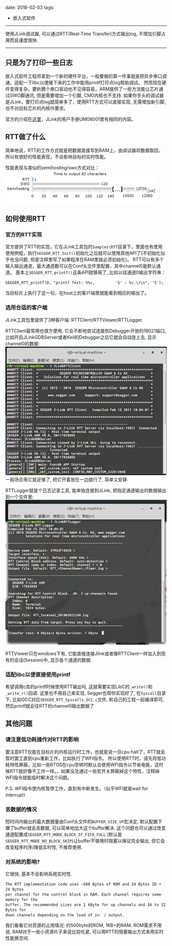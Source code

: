 date: 2018-02-03
tags: 

- 嵌入式软件
---

使用JLink调试器, 可以通过RTT(Real-Time Transfer)方式输出log, 不增加引脚占用而且速度很快.

<!--more-->

---

## 只是为了打印一些日志

嵌入式软件工程师拿到一个新的硬件平台，一般要做的第一件事就是把异步串口调通，适配一下libc以便接下来的工作中能用printf打印点log帮助调试。
然而现在硬件变得复杂，要折腾个串口驱动也不见得容易，ARM提供了一些方法能让芯片通过SWO脚通讯, 但是需要增加一个引脚, CM0内核也不支持.
如果你手头的调试器是JLink，要打印点log就简单多了，使用RTT方式可以直接实现, 无需增加新引脚, 也不对目标芯片的内核作要求。

官方的介绍在[这里](https://www.segger.com/products/debug-probes/j-link/technology/real-time-transfer/about-real-time-transfer/)，JLink的用户手册UM08001里有相同的内容。

## RTT做了什么

简单地说，RTT的工作方式就是把数据直接写到RAM上，由调试器将数据取回，所以有很好的性能表现，不会影响目标的实时性能。

性能表现与类似的semihosting/swo方式对比：
![RTT_SpeedComparison](_assets/使用JLink的RTT方式输出日志/RTT_SpeedComparison.png)

## 如何使用RTT
### 官方的RTT实现
官方提供了RTT的实现，它在JLink工具包的`Samples\RTT`目录下，里面也有使用使用例程，执行`SEGGER_RTT_Init()`初始化之后就可以使用其他API了(不初始化似乎也没问题, 但是注释里写了如果程序在RAM里就必须初始化)。
RTT可以有多个输入输出通道，最大通道数可以在Conf头文件里配置，其中channel0是默认通道。
基本上`SEGGER_RTT_printf()`这条API就够用了, 比如以往通道0输出字符串：

```
SEGGER_RTT_printf(0, "printf Test: %%c,         'S' : %c.\r\n", 'S');
```

当目标片上执行了这一句，在host上的客户端里就能看到相应的输出了。

### 选用合适的客户端

JLink工具包里提供了3种客户端: RTTClient/RTTViewer/RTTLogger.

RTTClient最常用也很方便用, 它会不断地尝试连接到Debugger开放的19021端口, 比如开启JLinkGDBServer或者Keil的Debugger之后它就会自动连上去, 显示channel0的数据:
![rttclient](_assets/使用JLink的RTT方式输出日志/rttclient.jpg)
一般场合用它就足够了, 把它开着放在一边就行了, 简单又安静.

RTTLogger就是个日志记录工具, 能单独连接到JLink, 把指定通道输出的数据输出到一个文件里:
![rttlogger](_assets/使用JLink的RTT方式输出日志/rttlogger.jpg)

RTTViewer只在windows下有, 它能直接连接Jlink或者像RTTClient一样加入到现有的会话(Session)中, 显示各个通道的数据.

### 适配libc以便直接使用printf
希望调用c库的printf时候使用RTT输出吗, 这就需要实现LibC的`_write()`和`_write_r()`回调.
这里也不用自己来实现, Segger也帮你实现好了, 在`Syscall`目录下, 比如GCC对应`SEGGER_RTT_Syscalls_GCC.c`文件, 和自己的工程一起编译即可, 然后printf就会往RTT的channel0输出数据了 

## 其他问题
### 请注意低功耗操作对RTT的影响
要注意RTT仅能在目标片的内核运行时工作，也就是说一旦cpu halt了，RTT就会暂时罢工直到cpu重新工作，比如执行了WFI指令。
所以使用RTT时，请先将低功耗特性屏蔽，比如一些RTOS在cpu空转时默认会使用WFI指令以节省电能，这时候RTT就好像不工作一样。。如果没法通过一些宏开关屏蔽掉这个特性，注释掉WFI指令就能临时解决这个问题。

P.S. WFI指令使内核暂停工作，直到有中断发生。（似乎WFI就是wait for interrupt）

### 丢数据的情况
短时间内输出的最大数据量由Conf头文件的`BUFFER_SIZE_UP`宏决定, 默认配置下爆了buffer就会丢数据, 可以简单地加大这个buffer解决.
这个问题也可以通过改变通道配置成`SEGGER_RTT_MODE_BLOCK_IF_FIFO_FULL` (默认是`SEGGER_RTT_MODE_NO_BLOCK_SKIP`)让buffer不够用时阻塞以保证完全输出, 但它会改变程序时序/降低实时性, 不推荐使用.

### 对系统的影响?

它很快, 基本不会影响系统实时性.

```
The RTT implementation code uses ~500 Bytes of ROM and 24 Bytes ID + 24 Bytes
per channel for the control block in RAM. Each channel requires some memory for the
buffer. The recommended sizes are 1 kByte for up channels and 16 to 32 Bytes for
down channels depending on the load of in- / output.
```
我们看看它对资源的占用情况: 约500byte的ROM, 1KB+的RAM. ROM需求不用说, RAM对于一些小资源片子来说比较吃紧, 可以用RTT的阻塞输出方式来用实时性能换空间.
